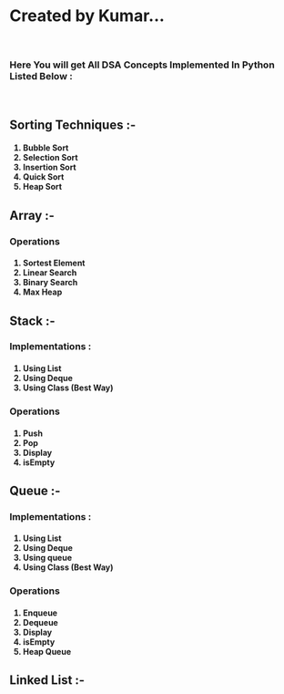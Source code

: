 <b><h1>Created by Kumar...</h1></b>
<br>
<h3>Here You will get All DSA Concepts Implemented In Python Listed Below :</h3>
<br>
<h2><b>Sorting Techniques :- </b></h2>
<h4>
<ol>
<li>Bubble Sort</li>
<li>Selection Sort</li>
<li>Insertion Sort</li>
<li>Quick Sort</li>
<li>Heap Sort</li>
</ol>
</h4>
<h2><b>Array :- </b></h2>
<h3>Operations</h3>
<h4>
<ol>
<li>Sortest Element</li>
<li>Linear Search</li>
<li>Binary Search</li>
<li>Max Heap</li>
</ol>
</h4>
<h2><b>Stack :- </b></h2>
<h3>Implementations : </h3>
<h4>
<ol>
<li>Using List</li>
<li>Using Deque</li>
<li>Using Class (Best Way)</li>
</ol>
</h4>
<h3>Operations</h3>
<h4>
<ol>
<li>Push</li>
<li>Pop</li>
<li>Display</li>
<li>isEmpty</li>
</ol>
</h4>
<h2><b>Queue :- </b></h2>
<h3>Implementations : </h3>
<h4>
<ol>
<li>Using List</li>
<li>Using Deque</li>
<li>Using queue</li>
<li>Using Class (Best Way)</li>
</ol>
</h4>
<h3>Operations</h3>
<h4>
<ol>
<li>Enqueue</li>
<li>Dequeue</li>
<li>Display</li>
<li>isEmpty</li>
<li>Heap Queue</li>
</ol>
</h4>
<h2><b>Linked List :- </b></h2>